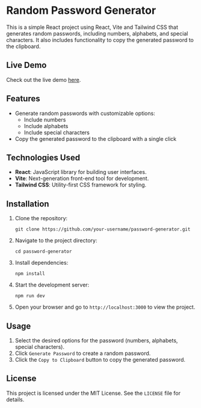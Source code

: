 # Random Password Generator

This is a simple React project using React, Vite and Tailwind CSS that generates random passwords, including numbers, alphabets, and special characters. It also includes functionality to copy the generated password to the clipboard.

## Live Demo

Check out the live demo [here](https://passwordgenerator-copytoclipboard.netlify.app/).

## Features

- Generate random passwords with customizable options:
  - Include numbers
  - Include alphabets
  - Include special characters
- Copy the generated password to the clipboard with a single click

## Technologies Used

- **React**: JavaScript library for building user interfaces.
- **Vite**: Next-generation front-end tool for development.
- **Tailwind CSS**: Utility-first CSS framework for styling.

## Installation

1. Clone the repository:

   `git clone https://github.com/your-username/password-generator.git`

2. Navigate to the project directory:

   `cd password-generator`

3. Install dependencies:

   `npm install`

4. Start the development server:

   `npm run dev`

5. Open your browser and go to `http://localhost:3000` to view the project.

## Usage

1. Select the desired options for the password (numbers, alphabets, special characters).
2. Click `Generate Password` to create a random password.
3. Click the `Copy to Clipboard` button to copy the generated password.

## License

This project is licensed under the MIT License. See the `LICENSE` file for details.
